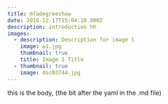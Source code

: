 ```yaml
---
title: mfadegreeshow
date: 2016-12-17T15:04:10.000Z
description: introduction hh
images:
  - description: Description for image 1
    image: a1.jpg
    thumbnail: true
    title: Image 1 Title
  - thumbnail: true
    image: dsc03744.jpg
---
```

this is the body, (the bit after the yaml in the .md file)

